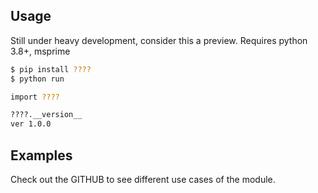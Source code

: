 ## Usage

Still under heavy development, consider this a preview.
Requires python 3.8+, msprime

```sh
$ pip install ????
$ python run 

import ???? 

????.__version__
ver 1.0.0

```

## Examples

Check out the GITHUB to see different use cases of the module.